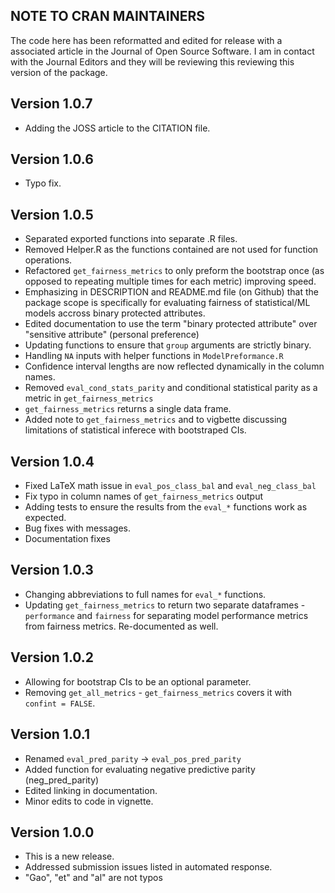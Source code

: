 ## NOTE TO CRAN MAINTAINERS

The code here has been reformatted and edited for release with a associated article in the Journal of Open Source Software. I am in contact with the Journal Editors and they will be reviewing this reviewing this version of the package.

## Version 1.0.7

* Adding the JOSS article to the CITATION file. 

## Version 1.0.6
* Typo fix.

## Version 1.0.5

* Separated exported functions into separate .R files.
* Removed Helper.R as the functions contained are not used for function operations. 
* Refactored `get_fairness_metrics` to only preform the bootstrap once (as opposed to repeating multiple times for each metric) improving speed. 
* Emphasizing in DESCRIPTION and README.md file (on Github) that the package scope is specifically for evaluating fairness of statistical/ML models accross binary protected attributes.
* Edited documentation to use the term "binary protected attribute" over "sensitive attribute" (personal preference)
* Updating functions to ensure that `group` arguments are strictly binary. 
* Handling `NA` inputs with helper functions in `ModelPreformance.R`
* Confidence interval lengths are now reflected dynamically in the column names. 
* Removed `eval_cond_stats_parity` and conditional statistical parity as a metric in `get_fairness_metrics`
* `get_fairness_metrics` returns a single data frame.
* Added note to `get_fairness_metrics` and to vigbette discussing limitations of statistical inferece with bootstraped CIs. 

## Version 1.0.4

* Fixed LaTeX math issue in `eval_pos_class_bal` and `eval_neg_class_bal`
* Fix typo in column names of `get_fairness_metrics` output
* Adding tests to ensure the results from the `eval_*` functions work as expected. 
* Bug fixes with messages.
* Documentation fixes

## Version 1.0.3

* Changing abbreviations to full names for `eval_*` functions. 
* Updating `get_fairness_metrics` to return two separate dataframes - `performance` and `fairness` for separating model performance metrics from fairness metrics. Re-documented as well. 

## Version 1.0.2

* Allowing for bootstrap CIs to be an optional parameter. 
* Removing `get_all_metrics` - `get_fairness_metrics` covers it with `confint = FALSE`.


## Version 1.0.1

* Renamed `eval_pred_parity` -> `eval_pos_pred_parity`
* Added function for evaluating negative predictive parity (neg_pred_parity)
* Edited linking in documentation.
* Minor edits to code in vignette. 


## Version 1.0.0
* This is a new release.
* Addressed submission issues listed in automated response.
* "Gao", "et" and "al" are not typos

